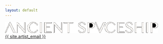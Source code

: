 ```yaml
---
layout: default
---
```

<div id="splash">
<img src="/images/logo.png" alt="{{ site.artist_name }}" />
<a href="mailto:{{ site.artist_email }}">{{ site.artist_email }}</a>
</div>




